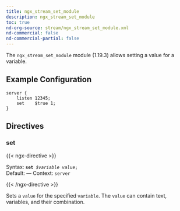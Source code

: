 ```yaml
---
title: ngx_stream_set_module
description: ngx_stream_set_module
toc: true
nd-org-source: stream/ngx_stream_set_module.xml
nd-commercial: false
nd-commercial-partial: false
---
```



<!--
      ********************************************************************************
      🛑 WARNING: AUTOGENERATED FILE - DO NOT EDIT 🛑 This Markdown file was
      automatically generated from the source XML documentation. Any manual
      changes made directly to this file will be overwritten. To request or
      suggest changes, please edit the source XML files instead.
      https://github.com/nginx/nginx.org/tree/main/xml/en
      ********************************************************************************
      -->


The `ngx_stream_set_module` module (1.19.3) allows
setting a value for a variable.
## Example Configuration


```nginx 
server {
    listen 12345;
    set    $true 1;
}
 ```

## Directives

### set

{{< ngx-directive >}}

<tr>
<th>Syntax: </th>
<td><code><strong>set</strong> <i>$variable</i> <i>value</i>;</code><br/></td>
</tr><tr>
<th>Default: </th>
<td>
      —
    </td>
</tr><tr>
<th>Context: </th>
<td><code>server</code></td>
</tr>

{{< /ngx-directive >}}


Sets a `value` for the specified `variable`.
The `value` can contain text, variables, and their combination.
